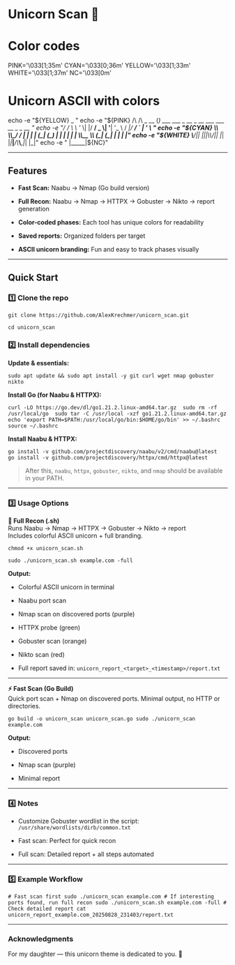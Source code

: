 # Unicorn Scan 🦄

# Color codes
PINK='\033[1;35m'
CYAN='\033[0;36m'
YELLOW='\033[1;33m'
WHITE='\033[1;37m'
NC='\033[0m'

# Unicorn ASCII with colors
echo -e "${YELLOW}             _                                               "
echo -e "${PINK} /\ /\ _ __ (_) ___ ___  _ __ _ __      ___  ___ __ _ _ __  "
echo -e "/ / \\ \\ '_ \\| |/ __/ _ \\| '__| '_ \\    / __|/ __/ _\` | '_ \\ "
echo -e "${CYAN} \\ \\_/ / | | | | (_| (_) | |  | | | |   \\__ \\ (_| (_| | | | |"
echo -e "${WHITE}  \\___/|_| |_|_|\\___\\___/|_|  |_| |_|___|___/\\___\\__,_|_| |_|"
echo -e "                                  |_____|${NC}"

---

## Features

- **Fast Scan:** Naabu → Nmap (Go build version)
  
- **Full Recon:** Naabu → Nmap → HTTPX → Gobuster → Nikto → report generation
  
- **Color-coded phases:** Each tool has unique colors for readability
  
- **Saved reports:** Organized folders per target
  
- **ASCII unicorn branding:** Fun and easy to track phases visually
  

---

## Quick Start

### 1️⃣ Clone the repo

`git clone https://github.com/AlexKrechmer/unicorn_scan.git` 

`cd unicorn_scan`

### 2️⃣ Install dependencies

**Update & essentials:**

`sudo apt update && sudo apt install -y git curl wget nmap gobuster nikto`

**Install Go (for Naabu & HTTPX):**

`curl -LO https://go.dev/dl/go1.21.2.linux-amd64.tar.gz 
sudo rm -rf /usr/local/go 
sudo tar -C /usr/local -xzf go1.21.2.linux-amd64.tar.gz 
echo 'export PATH=$PATH:/usr/local/go/bin:$HOME/go/bin' >> ~/.bashrc 
source ~/.bashrc`

**Install Naabu & HTTPX:**

`go install -v github.com/projectdiscovery/naabu/v2/cmd/naabu@latest 
go install -v github.com/projectdiscovery/httpx/cmd/httpx@latest`

> After this, `naabu`, `httpx`, `gobuster`, `nikto`, and `nmap` should be available in your PATH.

---

### 3️⃣ Usage Options

**🐴 Full Recon (.sh)**  
Runs Naabu → Nmap → HTTPX → Gobuster → Nikto → report  
Includes colorful ASCII unicorn + full branding.

`chmod +x unicorn_scan.sh` 

`sudo ./unicorn_scan.sh example.com -full`

**Output:**

- Colorful ASCII unicorn in terminal
  
- Naabu port scan
  
- Nmap scan on discovered ports (purple)
  
- HTTPX probe (green)
  
- Gobuster scan (orange)
  
- Nikto scan (red)
  
- Full report saved in: `unicorn_report_<target>_<timestamp>/report.txt`
  

---

**⚡ Fast Scan (Go Build)**  
Quick port scan + Nmap on discovered ports. Minimal output, no HTTP or directories.

`go build -o unicorn_scan unicorn_scan.go sudo ./unicorn_scan example.com`

**Output:**

- Discovered ports
  
- Nmap scan (purple)
  
- Minimal report
  

---

### 4️⃣ Notes

- Customize Gobuster wordlist in the script: `/usr/share/wordlists/dirb/common.txt`
  
- Fast scan: Perfect for quick recon
  
- Full scan: Detailed report + all steps automated
  

---

### 5️⃣ Example Workflow

`# Fast scan first sudo ./unicorn_scan example.com # If interesting ports found, run full recon sudo ./unicorn_scan.sh example.com -full # Check detailed report cat unicorn_report_example.com_20250828_231403/report.txt`

---

### Acknowledgments

For my daughter — this unicorn theme is dedicated to you. 🦄

